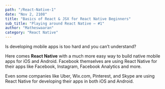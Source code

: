 ```yaml
---
path: "/React-Native-1"
date: "Nov 2, 2108"
title: "Basics of React & JSX for React Native Beginners"
sub_title: "Playing around React Native — #1"
author: "Matheswaaran"
category: "React Native"
---
```

Is developing mobile apps is too hard and you can’t understand?

Here comes **React Native** with a much more easy way to build native mobile apps for iOS and Android. Facebook themselves are using React Native for their apps like Facebook, Instagram, Facebook Analytics and more.

Even some companies like Uber, Wix.com, Pinterest, and Skype are using React Native for developing their apps in both iOS and Android.